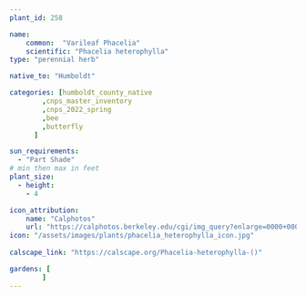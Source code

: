 ```yaml
---
plant_id: 258 

name: 
    common:  "Varileaf Phacelia" 
    scientific: "Phacelia heterophylla"   
type: "perennial herb"

native_to: "Humboldt"

categories: [humboldt_county_native
        ,cnps_master_inventory
        ,cnps_2022_spring
        ,bee
        ,butterfly 
      ]

sun_requirements:
  - "Part Shade"
# min then max in feet
plant_size:
  - height: 
    - 4 

icon_attribution: 
    name: "Calphotos"
    url: "https://calphotos.berkeley.edu/cgi/img_query?enlarge=0000+0000+0706+1066"
icon: "/assets/images/plants/phacelia_heterophylla_icon.jpg"
 
calscape_link: "https://calscape.org/Phacelia-heterophylla-()"

gardens: [
        ]
---
```








